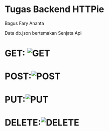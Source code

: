 # Tugas Backend HTTPie


Bagus Fary Ananta





Data db.json bertemakan Senjata Api

# GET: ![GET](https://github.com/BagusFary/backendTask/assets/51037655/8786d899-6edd-4bab-b80c-18a85b9b4aa9)
# POST:![POST](https://github.com/BagusFary/backendTask/assets/51037655/be45bba9-1ccb-4df9-b517-71449697d005)
# PUT:![PUT](https://github.com/BagusFary/backendTask/assets/51037655/41a315ba-b4b0-4bf5-a8f9-ae4838075fcb)
# DELETE:![DELETE](https://github.com/BagusFary/backendTask/assets/51037655/b1a54e4c-94ae-432a-a3dc-987157e584ec)

